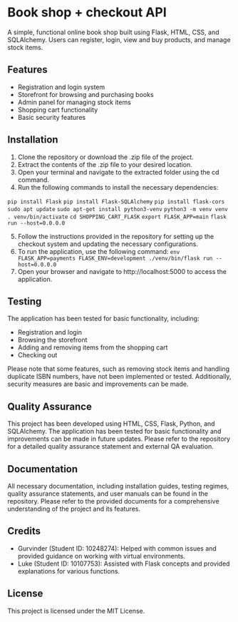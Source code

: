 # Book shop + checkout API

A simple, functional online book shop built using Flask, HTML, CSS, and SQLAlchemy. Users can register, login, view and buy products, and manage stock items.

## Features

* Registration and login system
* Storefront for browsing and purchasing books
* Admin panel for managing stock items
* Shopping cart functionality
* Basic security features

## Installation

1. Clone the repository or download the .zip file of the project.
2. Extract the contents of the .zip file to your desired location.
3. Open your terminal and navigate to the extracted folder using the cd command.
4. Run the following commands to install the necessary dependencies:

`pip install Flask`
`pip install Flask-SQLAlchemy`
`pip install flask-cors`
`sudo apt update`
`sudo apt-get install python3-venv`
`python3 -m venv venv`
`. venv/bin/activate`
`cd SHOPPING_CART_FLASK`
`export FLASK_APP=main`
`flask run --host=0.0.0.0`

5. Follow the instructions provided in the repository for setting up the checkout system and updating the necessary configurations.
6. To run the application, use the following command:
`env FLASK_APP=payments FLASK_ENV=development ./venv/bin/flask run --host=0.0.0.0`
7. Open your browser and navigate to http://localhost:5000 to access the application.

## Testing
The application has been tested for basic functionality, including:

* Registration and login
* Browsing the storefront
* Adding and removing items from the shopping cart
* Checking out

Please note that some features, such as removing stock items and handling duplicate ISBN numbers, have not been implemented or tested. Additionally, security measures are basic and improvements can be made.

## Quality Assurance

This project has been developed using HTML, CSS, Flask, Python, and SQLAlchemy. The application has been tested for basic functionality and improvements can be made in future updates. Please refer to the repository for a detailed quality assurance statement and external QA evaluation.

## Documentation

All necessary documentation, including installation guides, testing regimes, quality assurance statements, and user manuals can be found in the repository. Please refer to the provided documents for a comprehensive understanding of the project and its features.

## Credits

* Gurvinder (Student ID: 10248274): Helped with common issues and provided guidance on working with virtual environments.
* Luke (Student ID: 10107753): Assisted with Flask concepts and provided explanations for various functions.

## License

This project is licensed under the MIT License.
